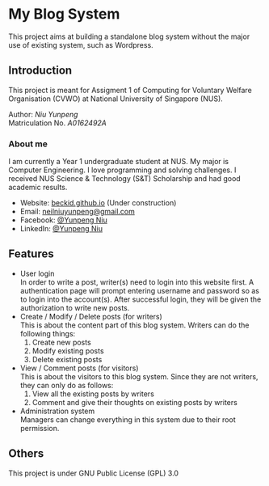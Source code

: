 # My Blog System
This project aims at building a standalone blog system without the major use of existing system, such as Wordpress.

## Introduction
This project is meant for Assigment 1 of Computing for Voluntary Welfare Organisation (CVWO) at National University of Singapore (NUS).

Author: *Niu Yunpeng*<br>
Matriculation No. *A0162492A*

### About me
I am currently a Year 1 undergraduate student at NUS. My major is Computer Engineering. I love programming and solving challenges. I received NUS Science & Technology (S&T) Scholarship and had good academic results.

- Website: [beckid.github.io](https://beckid.github.io/) (Under construction)
- Email: neilniuyunpeng@gmail.com
- Facebook: [@Yunpeng Niu](https://www.facebook.com/NeilNiuYunpeng)
- LinkedIn: [@Yunpeng Niu](https://www.linkedin.com/in/yunpeng-niu)

## Features
- User login<br>
In order to write a post, writer(s) need to login into this website first. A authentication page will prompt entering username and password so as to login into the account(s). After successful login, they will be given the authorization to write new posts.
- Create / Modify / Delete posts (for writers)<br>
This is about the content part of this blog system. Writers can do the following things:
	1. Create new posts
	2. Modify existing posts
	3. Delete existing posts
- View / Comment posts (for visitors)<br>
This is about the visitors to this blog system. Since they are not writers, they can only do as follows:
	1. View all the existing posts by writers
	2. Comment and give their thoughts on existing posts by writers
- Administration system<br>
Managers can change everything in this system due to their root permission.

## Others
This project is under GNU Public License (GPL) 3.0